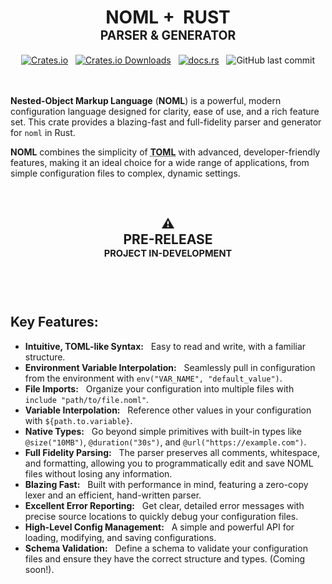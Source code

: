 <div align="center">
    <h1>
        <span>NOML +&nbsp; RUST</span>
        <br>
        <sub><sup>PARSER &amp; GENERATOR</sup></sub>
    </h1>
</div>

<div align="center">
    <div>
        <a href="https://crates.io/crates/noml" alt="NOML on Crates.io"><img alt="Crates.io" src="https://img.shields.io/crates/v/noml"></a>
        <span>&nbsp;</span>
        <a href="https://crates.io/crates/noml" alt="Download NOML"><img alt="Crates.io Downloads" src="https://img.shields.io/crates/d/noml?color=%230099ff"></a>
        <span>&nbsp;</span>
        <a href="https://docs.rs/noml" title="NOML Documentation"><img alt="docs.rs" src="https://img.shields.io/docsrs/noml"></a>
        <span>&nbsp;</span>
        <img alt="GitHub last commit" src="https://img.shields.io/github/last-commit/noml-lang/noml-rust?membase=%23347d39" alt="last commit badge">
    </div>
</div>
<br><br>
<p><strong>Nested-Object Markup Language</strong> (<strong>NOML</strong>) is a powerful, modern configuration language designed for clarity, ease of use, and a rich feature set. This crate provides a blazing-fast and full-fidelity parser and generator for <code>noml</code> in Rust.</p>
<p><strong>NOML</strong> combines the simplicity of <abbr title="Tom's Obvious, Minimal Language"><b>TOML</b></abbr> with advanced, developer-friendly features, making it an ideal choice for a wide range of applications, from simple configuration files to complex, dynamic settings.</p>

<br>


<h2 align="center">
    ⚠️<br>
    PRE-RELEASE<br>
    <sup><sub>PROJECT IN-DEVELOPMENT</sub></sup>
    <br><br>
</h2>
<br>

<h2>Key Features:</h2>
<ul>
    <li>
        <b>Intuitive, TOML-like Syntax:</b> &nbsp; Easy to read and write, with a familiar structure.
    </li>
    <li>
        <b>Environment Variable Interpolation:</b> &nbsp; Seamlessly pull in configuration from the environment with <code>env("VAR_NAME", "default_value")</code>.
    </li>
    <li>
        <b>File Imports:</b> &nbsp; Organize your configuration into multiple files with <code>include "path/to/file.noml"</code>.
    </li>
    <li>
        <b>Variable Interpolation:</b> &nbsp; Reference other values in your configuration with <code>${path.to.variable}</code>.
    </li>
    <li>
        <b>Native Types:</b> &nbsp; Go beyond simple primitives with built-in types like <code>@size("10MB")</code>, <code>@duration("30s")</code>, and <code>@url("https://example.com")</code>.
    </li>
    <li>
        <b>Full Fidelity Parsing:</b> &nbsp; The parser preserves all comments, whitespace, and formatting, allowing you to programmatically edit and save NOML files without losing any information.
    </li>
    <li>
        <b>Blazing Fast:</b> &nbsp; Built with performance in mind, featuring a zero-copy lexer and an efficient, hand-written parser.
    </li>
    <li>
        <b>Excellent Error Reporting:</b> &nbsp; Get clear, detailed error messages with precise source locations to quickly debug your configuration files.
    </li>
    <li>
        <b>High-Level Config Management:</b> &nbsp; A simple and powerful API for loading, modifying, and saving configurations.
    </li>
    <li>
        <b>Schema Validation:</b> &nbsp; Define a schema to validate your configuration files and ensure they have the correct structure and types. (Coming soon!).
    </li>
</ul>


<br><br><br>